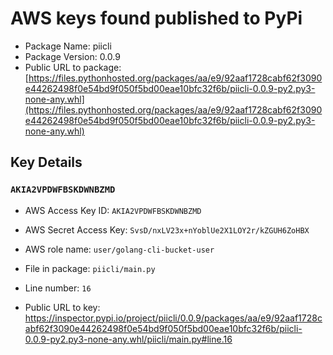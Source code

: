 # AWS keys found published to PyPi

* Package Name: piicli
* Package Version: 0.0.9
* Public URL to package: [https://files.pythonhosted.org/packages/aa/e9/92aaf1728cabf62f3090e44262498f0e54bd9f050f5bd00eae10bfc32f6b/piicli-0.0.9-py2.py3-none-any.whl](https://files.pythonhosted.org/packages/aa/e9/92aaf1728cabf62f3090e44262498f0e54bd9f050f5bd00eae10bfc32f6b/piicli-0.0.9-py2.py3-none-any.whl)

## Key Details

### `AKIA2VPDWFBSKDWNBZMD`

* AWS Access Key ID: `AKIA2VPDWFBSKDWNBZMD`
* AWS Secret Access Key: `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` 
* AWS role name: `user/golang-cli-bucket-user`
* File in package: `piicli/main.py`
* Line number: `16`

* Public URL to key: https://inspector.pypi.io/project/piicli/0.0.9/packages/aa/e9/92aaf1728cabf62f3090e44262498f0e54bd9f050f5bd00eae10bfc32f6b/piicli-0.0.9-py2.py3-none-any.whl/piicli/main.py#line.16


